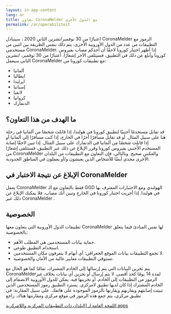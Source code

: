 ```yaml
---
layout: in-app-content
lang: ar
title: تعاون CoronaMelder مع الدول الأخرى
permalink: /ar/operabiliteit
---
```

اعتبارًا من 30 نوفمبر/تشرين الثاني 2020 ، سيتبادل CoronaMelder الرموز مع التطبيقات من عدد من الدول الأوروبية الأخرى. يتم ذلك بنفس الطريقة بين اثنين من مستخدمي  CoronaMelder. إذا أظهر اختبار كورونا لاحقًا أن أحدكم مصاب بفيروس كورونا وأبلغ عن ذلك في التطبيق، فسيتلقى الآخر إشعارًا.
اعتبارًا من 30 نوفمبر، /تشرين الثاني سيعمل CoronaMelder مع تطبيقات كورونا من:

-  ألمانيا
-  ايطاليا
-  ايرلندا
-  إسبانيا
-  لاتفيا
-  كرواتيا
-  الدنمارك

##  ما الهدف من هذا التعاون؟

قد تقابل مستخدمًا أجنبيًا لتطبيق كورونا في هولندا، إذا قابلت شخصًا من ألمانيا في رحلة هنا على سبيل المثال. أو قد تقابل مسافرًا آخرًا في الخارج، إذا كنت مسافرًا إلى ألمانيا أو إذا قابلت شخصًا من ألمانيا في الدنمارك على سبيل المثال.
إذا تبين لاحقًا إصابة المستخدم الأجنبي بفيروس كورونا وقرر الإبلاغ عن ذلك عبر التطبيق، فستتلقى إشعارًا من CoronaMelder والعكس صحيح. وبالتالي، فإن التعاون مع التطبيقات من البلدان الأخرى مجدي أيضًا للأشخاص الذين يعيشون و/أو يعملون في المناطق الحدودية.
##  الإبلاغ عن نتيجة الاختبار في  CoronaMelder   

يعمل CoronaMelder فقط بالتعاون مع الـ GGD الهولندي ومع الاختبارات المعترف بها في هولندا. إذا أجريت اختبار كورونا في الخارج وتبين أنك مصاب، فلا يمكنك الإبلاغ عن ذلك عبر  CoronaMelder . 
##  الخصوصية

تطبيقات الدول الأوروبية التي يتعاون معها CoronaMelder لها نفس المبادئ فيما يتعلق بالخصوصية:
- حماية بيانات المستخدمين هي المطلب الأهم.
- استخدام التطبيق طوعي.
-  لا تجمع التطبيقات بيانات الموقع الجغرافي؛ أي أنهام لا يتعرفون مكان المستخدمين.
-  تستوفي التطبيقات معايير عالية من الأمان والخصوصية.

يتم تخزين البيانات التي يتم إرسالها إلى الخادم المشترك، تمامًا كما هو الحال مع  CoronaMelderلمدة 14 يومًا كحد أقصى. لا يتم إرسال أو تخزين أي بيانات بخلاف غير الرموز من التطبيقات إلى الخادم. أو تخزينها فيه.
يمكن للدول الأوروبية الانضمام إلى الخادم المشترك إذا كان لديها تطبيق لامركزي. يسترد التطبيق رموز المستخدمين الذين تبينت إصابتهم ويقارنهم ويقارنها بالرموز الموجودة على هاتفك.
على سبيل المقارنة: في تطبيق مركزي، يتم جمع هذه الرموز في موقع مركزي ومقارنتها هناك. راجع 

<a href="https://ec.europa.eu/info/live-work-travel-eu/health/coronavirus-response/travel-during-coronavirus-pandemic/how-tracing-and-warning-apps-can-help-during-pandemic_en" target="_blank" rel="noopener noreferrer" lang="en" hreflang="en">اللمحة العامة لـ [البلدان ذات التطبيقات المركزية واللامركزية 
apps</a>
